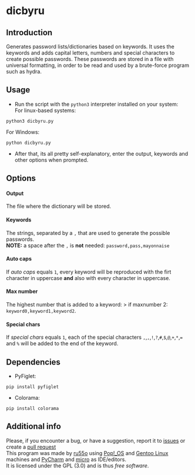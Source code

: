 # dicbyru
## Introduction
Generates password lists/dictionaries based on keywords. It uses the keywords and adds capital letters, numbers and special characters to create possible passwords. These passwords are stored in a file with universal formatting, in order to be read and used by a brute-force program such as hydra.  

## Usage
- Run the script with the `python3` interpreter installed on your system:  
For linux-based systems:
```
python3 dicbyru.py
```
For Windows:  
```
python dicbyru.py
```  
- After that, its all pretty self-explanatory, enter the output, keywords and other options when prompted.  

## Options
#### Output
The file where the dictionary will be stored.
#### Keywords
The strings, separated by a `,` that are used to generate the possible passwords.  
**NOTE:** a space after the `,` is **not** needed: `password,pass,mayonnaise`
#### Auto caps
If _auto caps_ equals `1`, every keyword will be reproduced with the firt character in uppercase **and** also with every character in uppercase.
#### Max number
The highest number that is added to a keyword: > if maxnumber 2: `keyword0,keyword1,keyword2`.
#### Special chars
If _special chars_ equals `1`, each of the special characters `,`,`,`,`!`,`?`,`#`,`$`,`@`,`+`,`*`,`=` and `%` will be added to the end of the keyword.

## Dependencies
- PyFiglet:
```
pip install pyfiglet
```
- Colorama:
```
pip install colorama
```

## Additional info
Please, if you encounter a bug, or have a suggestion, report it to [issues](https://github.com/byru55o/dicbyru/issues) or create a [pull request](https://github.com/byru55o/dicbyru/pulls)  
This program was made by [ru55o](https://github.com/byru55o) using [Pop!\_OS](https://pop.system76.com/) and [Gentoo Linux](https://gentoo.org/) machines and [PyCharm](https://www.jetbrains.com/pycharm/) and [micro](https://micro-editor.github.io/) as IDE/editors.  
It is licensed under the GPL (3.0) and is thus _free software_.
